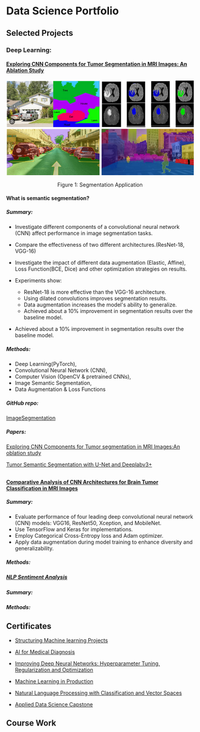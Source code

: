 # Data Science Portfolio

## Selected Projects

### Deep Learning:

#### [Exploring CNN Components for Tumor Segmentation in MRI Images: An Ablation Study](https://github.com/87tana/Image-Semantic-Segmentation)  

<div align="center">
    <img width="600" src="/Images/Screenshot from 2024-07-30 10-30-27.png" alt="Material Bread logo">
    <p style= "text-align: center;">Figure 1: Segmentation Application </p> 
</div>

#### What is semantic segmentation?


##### Summary:

* Investigate different components of a convolutional neural network (CNN) affect performance in image segmentation tasks.
* Compare the effectiveness of two different architectures.(ResNet-18, VGG-16)
* Investigate the impact of different data augmentation (Elastic, Affine), Loss Function(BCE, Dice) and other optimization strategies on results.
* Experiments show:
  * ResNet-18 is more effective than the VGG-16 architecture.
  * Using dilated convolutions improves segmentation results.
  * Data augmentation increases the model's ability to generalize.
  * Achieved about a 10% improvement in segmentation results over the baseline model.


* Achieved about a 10% improvement in segmentation results over the baseline model.

##### Methods: 

* Deep Learning(PyTorch),
* Convolutional Neural Network (CNN),
* Computer Vision (OpenCV & pretrained CNNs),
* Image Semantic Segmentation,
* Data Augmentation & Loss Functions


##### GitHub repo:
[ImageSegmentation](https://github.com/87tana/Image-Semantic-Segmentation)

##### Papers:

[Exploring CNN Components for Tumor segmentation in MRI Images:An oblation study](https://medium.com/@t.mostafid/exploring-cnn-components-for-tumor-segmentation-in-mri-images-an-ablation-study-d79cdfd25083)


[Tumor Semantic Segmentation with U-Net and Deeplabv3+](https://medium.com/@t.mostafid/tumor-segmentation-with-u-net-and-deeplabv3-a-review-048e10001fb2)



## 

#### [Comparative Analysis of CNN Architectures for Brain Tumor Classification in MRI Images](https://github.com/87tana/Brain_Tumor_Classification_Network_Comparison)

##### Summary:

- Evaluate performance of four leading deep convolutional neural network (CNN) models: VGG16, ResNet50, Xception, and MobileNet.
- Use TensorFlow and Keras for implementations.
- Employ Categorical Cross-Entropy loss and Adam optimizer.
- Apply data augmentation during model training to enhance diversity and generalizability.


##### Methods:

##### [NLP Sentiment Analysis](https://github.com/87tana/NLP_SentimentAnalysis)

##### Summary:

##### Methods:


## 

## Certificates

* [Structuring Machine learning Projects](https://www.coursera.org/account/accomplishments/certificate/APMCX7NE3GDJ)

* [AI for Medical Diagnosis](https://www.coursera.org/account/accomplishments/certificate/QLQRBNSTQX7U)

* [Improving Deep Neural Networks: Hyperparameter Tuning, Regularization and Optimization](https://www.coursera.org/account/accomplishments/certificate/SKKXGQQMME6T)

* [Machine Learning in Production](https://www.coursera.org/account/accomplishments/certificate/XUXHPNLSXX8K)

* [Natural Language Processing with Classification and Vector Spaces](https://www.coursera.org/account/accomplishments/certificate/RU39832HDL66)

* [Applied Data Science Capstone](https://www.coursera.org/account/accomplishments/certificate/M97T9MNB6KEY)
  



## Course Work

